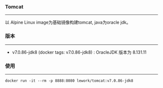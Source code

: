 ### Tomcat
---

以 Alpine Linux image为基础镜像构建tomcat, java为oracle jdk。


### 版本
---

- v7.0.86-jdk8 (docker tags: v7.0.86-jdk8) : OracleJDK 版本为 8.131.11


### 使用
---
```
docker run -it --rm -p 8888:8080 lework/tomcat:v7.0.86-jdk8
```